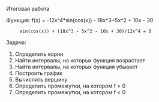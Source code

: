 Итоговая работа

Функция:
         f(x) = -12x^4*sin(cos(x)) - 18x^3+5x^2 + 10x - 30

         sin(cos(x)) + (18x^3 - 5x^2 - 10x + 30)/12x^4 = 0

Задача:
1. Определить корни
2. Найти интервалы, на которых функция возрастает
3. Найти интервалы, на которых функция убывает
4. Построить график
5. Вычислить вершину
6. Определить промежутки, на котором f > 0
7. Определить промежутки, на котором f < 0